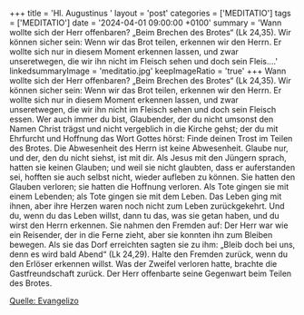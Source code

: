 +++
title = 'Hl. Augustinus  '
layout = 'post'
categories = ['MEDITATIO']
tags = ['MEDITATIO']
date = '2024-04-01 09:00:00 +0100'
summary = 'Wann wollte sich der Herr offenbaren? „Beim Brechen des Brotes“ (Lk 24,35). Wir können sicher sein: Wenn wir das Brot teilen, erkennen wir den Herrn. Er wollte sich nur in diesem Moment erkennen lassen, und zwar unseretwegen, die wir ihn nicht im Fleisch sehen und doch sein Fleis....'
linkedsummaryImage = 'meditatio.jpg'
keepImageRatio = 'true'
+++
Wann wollte sich der Herr offenbaren? „Beim Brechen des Brotes“ (Lk 24,35). Wir können sicher sein: Wenn wir das Brot teilen, erkennen wir den Herrn. Er wollte sich nur in diesem Moment erkennen lassen, und zwar unseretwegen, die wir ihn nicht im Fleisch sehen und doch sein Fleisch essen.<!--more--> Wer auch immer du bist, Glaubender, der du nicht umsonst den Namen Christ trägst und nicht vergeblich in die Kirche gehst; der du mit Ehrfurcht und Hoffnung das Wort Gottes hörst: Finde deinen Trost im Teilen des Brotes.
Die Abwesenheit des Herrn ist keine Abwesenheit. Glaube nur, und der, den du nicht siehst, ist mit dir. Als Jesus mit den Jüngern sprach, hatten sie keinen Glauben; und weil sie nicht glaubten, dass er auferstanden sei, hofften sie auch selbst nicht, wieder aufleben zu können. Sie hatten den Glauben verloren; sie hatten die Hoffnung verloren. Als Tote gingen sie mit einem Lebenden; als Tote gingen sie mit dem Leben. Das Leben ging mit ihnen, aber ihre Herzen waren noch nicht zum Leben zurückgekehrt.
Und du, wenn du das Leben willst, dann tu das, was sie getan haben, und du wirst den Herrn erkennen. Sie nahmen den Fremden auf: Der Herr war wie ein Reisender, der in die Ferne zieht, aber sie konnten ihn zum Bleiben bewegen. Als sie das Dorf erreichten sagten sie zu ihm: „Bleib doch bei uns, denn es wird bald Abend“ (Lk 24,29). Halte den Fremden zurück, wenn du den Erlöser erkennen willst. Was der Zweifel verloren hatte, brachte die Gastfreundschaft zurück. Der Herr offenbarte seine Gegenwart beim Teilen des Brotes.


[Quelle: Evangelizo](https://evangeliumtagfuertag.org/DE/gospel)
